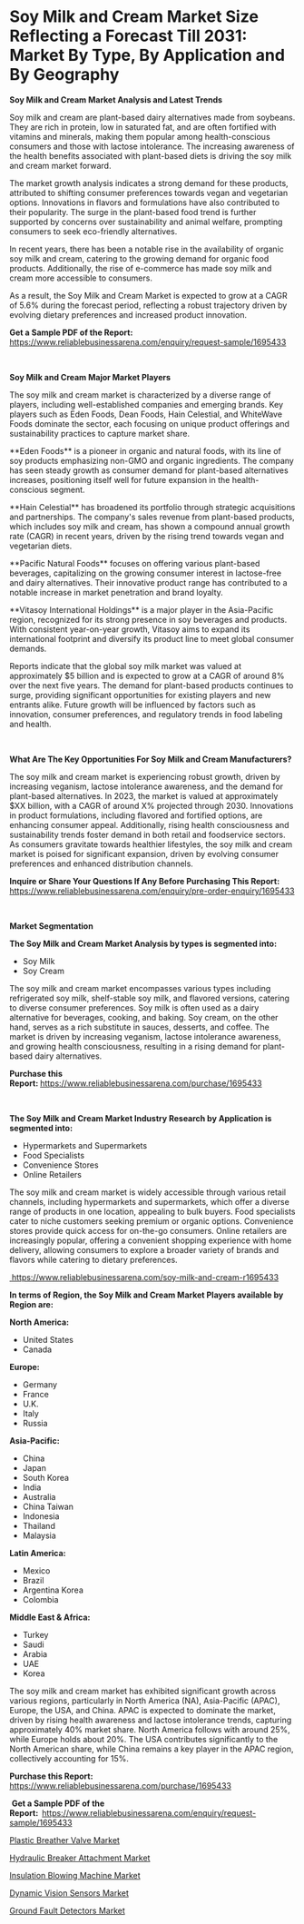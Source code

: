 <p><h1>Soy Milk and Cream Market Size Reflecting a Forecast Till 2031: Market By Type, By Application and By Geography</h1></p><p><strong>Soy Milk and Cream Market Analysis and Latest Trends</strong></p>
<p><p>Soy milk and cream are plant-based dairy alternatives made from soybeans. They are rich in protein, low in saturated fat, and are often fortified with vitamins and minerals, making them popular among health-conscious consumers and those with lactose intolerance. The increasing awareness of the health benefits associated with plant-based diets is driving the soy milk and cream market forward.</p><p>The market growth analysis indicates a strong demand for these products, attributed to shifting consumer preferences towards vegan and vegetarian options. Innovations in flavors and formulations have also contributed to their popularity. The surge in the plant-based food trend is further supported by concerns over sustainability and animal welfare, prompting consumers to seek eco-friendly alternatives.</p><p>In recent years, there has been a notable rise in the availability of organic soy milk and cream, catering to the growing demand for organic food products. Additionally, the rise of e-commerce has made soy milk and cream more accessible to consumers.</p><p>As a result, the Soy Milk and Cream Market is expected to grow at a CAGR of 5.6% during the forecast period, reflecting a robust trajectory driven by evolving dietary preferences and increased product innovation.</p></p>
<p><strong>Get a Sample PDF of the Report:&nbsp;</strong> <a href="https://www.reliablebusinessarena.com/enquiry/request-sample/1695433?utm_campaign=1282&utm_medium=2&utm_source=Github&utm_content=ia&utm_term=19102024&utm_id=soy-milk-and-cream">https://www.reliablebusinessarena.com/enquiry/request-sample/1695433</a></p>
<p>&nbsp;</p>
<p><strong>Soy Milk and Cream Major Market Players</strong></p>
<p><p>The soy milk and cream market is characterized by a diverse range of players, including well-established companies and emerging brands. Key players such as Eden Foods, Dean Foods, Hain Celestial, and WhiteWave Foods dominate the sector, each focusing on unique product offerings and sustainability practices to capture market share.</p><p>**Eden Foods** is a pioneer in organic and natural foods, with its line of soy products emphasizing non-GMO and organic ingredients. The company has seen steady growth as consumer demand for plant-based alternatives increases, positioning itself well for future expansion in the health-conscious segment.</p><p>**Hain Celestial** has broadened its portfolio through strategic acquisitions and partnerships. The company's sales revenue from plant-based products, which includes soy milk and cream, has shown a compound annual growth rate (CAGR) in recent years, driven by the rising trend towards vegan and vegetarian diets. </p><p>**Pacific Natural Foods** focuses on offering various plant-based beverages, capitalizing on the growing consumer interest in lactose-free and dairy alternatives. Their innovative product range has contributed to a notable increase in market penetration and brand loyalty.</p><p>**Vitasoy International Holdings** is a major player in the Asia-Pacific region, recognized for its strong presence in soy beverages and products. With consistent year-on-year growth, Vitasoy aims to expand its international footprint and diversify its product line to meet global consumer demands.</p><p>Reports indicate that the global soy milk market was valued at approximately $5 billion and is expected to grow at a CAGR of around 8% over the next five years. The demand for plant-based products continues to surge, providing significant opportunities for existing players and new entrants alike. Future growth will be influenced by factors such as innovation, consumer preferences, and regulatory trends in food labeling and health.</p></p>
<p>&nbsp;</p>
<p><strong>What Are The Key Opportunities For Soy Milk and Cream Manufacturers?</strong></p>
<p><p>The soy milk and cream market is experiencing robust growth, driven by increasing veganism, lactose intolerance awareness, and the demand for plant-based alternatives. In 2023, the market is valued at approximately $XX billion, with a CAGR of around X% projected through 2030. Innovations in product formulations, including flavored and fortified options, are enhancing consumer appeal. Additionally, rising health consciousness and sustainability trends foster demand in both retail and foodservice sectors. As consumers gravitate towards healthier lifestyles, the soy milk and cream market is poised for significant expansion, driven by evolving consumer preferences and enhanced distribution channels.</p></p>
<p><strong>Inquire or Share Your Questions If Any Before Purchasing This Report:</strong> <a href="https://www.reliablebusinessarena.com/enquiry/pre-order-enquiry/1695433?utm_campaign=1282&utm_medium=2&utm_source=Github&utm_content=ia&utm_term=19102024&utm_id=soy-milk-and-cream">https://www.reliablebusinessarena.com/enquiry/pre-order-enquiry/1695433</a></p>
<p>&nbsp;</p>
<p><strong>Market Segmentation</strong></p>
<p><strong>The Soy Milk and Cream Market Analysis by types is segmented into:</strong></p>
<p><ul><li>Soy Milk</li><li>Soy Cream</li></ul></p>
<p><p>The soy milk and cream market encompasses various types including refrigerated soy milk, shelf-stable soy milk, and flavored versions, catering to diverse consumer preferences. Soy milk is often used as a dairy alternative for beverages, cooking, and baking. Soy cream, on the other hand, serves as a rich substitute in sauces, desserts, and coffee. The market is driven by increasing veganism, lactose intolerance awareness, and growing health consciousness, resulting in a rising demand for plant-based dairy alternatives.</p></p>
<p><strong>Purchase this Report:&nbsp;</strong><a href="https://www.reliablebusinessarena.com/purchase/1695433?utm_campaign=1282&utm_medium=2&utm_source=Github&utm_content=ia&utm_term=19102024&utm_id=soy-milk-and-cream">https://www.reliablebusinessarena.com/purchase/1695433</a></p>
<p>&nbsp;</p>
<p><strong>The Soy Milk and Cream Market Industry Research by Application is segmented into:</strong></p>
<p><ul><li>Hypermarkets and Supermarkets</li><li>Food Specialists</li><li>Convenience Stores</li><li>Online Retailers</li></ul></p>
<p><p>The soy milk and cream market is widely accessible through various retail channels, including hypermarkets and supermarkets, which offer a diverse range of products in one location, appealing to bulk buyers. Food specialists cater to niche customers seeking premium or organic options. Convenience stores provide quick access for on-the-go consumers. Online retailers are increasingly popular, offering a convenient shopping experience with home delivery, allowing consumers to explore a broader variety of brands and flavors while catering to dietary preferences.</p></p>
<p><a href="https://www.reliablebusinessarena.com/soy-milk-and-cream-r1695433?utm_campaign=1282&utm_medium=2&utm_source=Github&utm_content=ia&utm_term=19102024&utm_id=soy-milk-and-cream">&nbsp;https://www.reliablebusinessarena.com/soy-milk-and-cream-r1695433</a></p>
<p><strong>In terms of Region, the Soy Milk and Cream Market Players available by Region are:</strong></p>
<p>
    <p> <strong> North America: </strong>
        <ul>
            <li>United States</li>
            <li>Canada</li>
        </ul>
        </p> 
    <p> <strong> Europe: </strong>
        <ul>
            <li>Germany</li>
            <li>France</li>
            <li>U.K.</li>
            <li>Italy</li>
            <li>Russia</li>
        </ul>
        </p> 
    <p> <strong> Asia-Pacific: </strong>
        <ul>
            <li>China</li>
            <li>Japan</li>
            <li>South Korea</li>
            <li>India</li>
            <li>Australia</li>
            <li>China Taiwan</li>
            <li>Indonesia</li>
            <li>Thailand</li>
            <li>Malaysia</li>
        </ul>
        </p> 
    <p> <strong> Latin America: </strong>
        <ul>
            <li>Mexico</li>
            <li>Brazil</li>
            <li>Argentina Korea</li>
            <li>Colombia</li>
        </ul>
        </p> 
    <p> <strong> Middle East & Africa: </strong>
        <ul>
            <li>Turkey</li>
            <li>Saudi</li>
            <li>Arabia</li>
            <li>UAE</li>
            <li>Korea</li>
        </ul>
    </p>
    </p>
<p><p>The soy milk and cream market has exhibited significant growth across various regions, particularly in North America (NA), Asia-Pacific (APAC), Europe, the USA, and China. APAC is expected to dominate the market, driven by rising health awareness and lactose intolerance trends, capturing approximately 40% market share. North America follows with around 25%, while Europe holds about 20%. The USA contributes significantly to the North American share, while China remains a key player in the APAC region, collectively accounting for 15%.</p></p>
<p><strong>Purchase this Report: </strong><a href="https://www.reliablebusinessarena.com/purchase/1695433?utm_campaign=1282&utm_medium=2&utm_source=Github&utm_content=ia&utm_term=19102024&utm_id=soy-milk-and-cream">https://www.reliablebusinessarena.com/purchase/1695433</a></p>
<p>&nbsp;<strong>Get a Sample PDF of the Report:&nbsp;&nbsp;</strong><a href="https://www.reliablebusinessarena.com/enquiry/request-sample/1695433?utm_campaign=1282&utm_medium=2&utm_source=Github&utm_content=ia&utm_term=19102024&utm_id=soy-milk-and-cream">https://www.reliablebusinessarena.com/enquiry/request-sample/1695433</a></p>
<p><strong></strong></p>
<p><p><a href="https://issuu.com/reportprime-2/docs/plastic-breather-valve-market-size-_813fe541c19154?utm_campaign=1282&utm_medium=2&utm_source=Github&utm_content=ia&utm_term=19102024&utm_id=soy-milk-and-cream">Plastic Breather Valve Market</a></p><p><a href="https://github.com/guneycigdem35/Market-Research-Report-List-5/blob/main/hydraulic-breaker-attachment-market.md?utm_campaign=1282&utm_medium=2&utm_source=Github&utm_content=ia&utm_term=19102024&utm_id=soy-milk-and-cream">Hydraulic Breaker Attachment Market</a></p><p><a href="https://www.linkedin.com/pulse/decoding-insulation-blowing-machine-market-signals-growth-algorithms-inqsc?utm_campaign=1282&utm_medium=2&utm_source=Github&utm_content=ia&utm_term=19102024&utm_id=soy-milk-and-cream">Insulation Blowing Machine Market</a></p><p><a href="https://www.linkedin.com/pulse/dynamic-vision-sensors-market-matrix-applications-types-cagr-oocef?utm_campaign=1282&utm_medium=2&utm_source=Github&utm_content=ia&utm_term=19102024&utm_id=soy-milk-and-cream">Dynamic Vision Sensors Market</a></p><p><a href="https://issuu.com/reportprime-2/docs/ground-fault-detectors-market-size-_d5f8bb6bd70900?utm_campaign=1282&utm_medium=2&utm_source=Github&utm_content=ia&utm_term=19102024&utm_id=soy-milk-and-cream">Ground Fault Detectors Market</a></p></p>